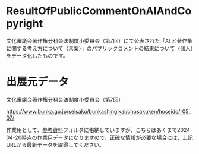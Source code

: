 # ResultOfPublicCommentOnAIAndCopyright
文化審議会著作権分科会法制度小委員会（第7回）にて公表された「AI と著作権に関する考え方について（素案）」のパブリックコメントの結果について（個人）をデータ化したものです。

# 出展元データ

文化審議会著作権分科会法制度小委員会（第7回）

https://www.bunka.go.jp/seisaku/bunkashingikai/chosakuken/hoseido/r05_07/

作業用として、[参考資料](参考資料)フォルダに格納していますが、こちらはあくまで2024-04-20時点の作業用データになりますので、正確な情報が必要な場合には、上記URLから最新データを取得してください。